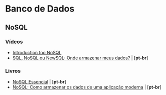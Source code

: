 # Banco de Dados


## NoSQL

### Vídeos
  - [Introduction too NoSQL](https://www.youtube.com/watch?v=qI_g07C_Q5I)
  - [SQL, NoSQL ou NewSQL: Onde armazenar meus dados?](https://www.youtube.com/watch?v=gx1xT_GzH_g) | [**pt-br**]
  
### Livros
  - [NoSQL Essencial](https://novatec.com.br/livros/nosql-essencial/) | [**pt-br**]
  - [NoSQL: Como armazenar os dados de uma aplicação moderna](https://www.casadocodigo.com.br/products/livro-nosql) | [**pt-br**]
  
